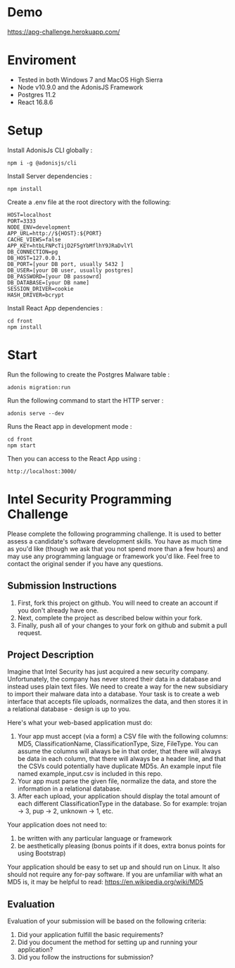 # Demo

https://apg-challenge.herokuapp.com/

# Enviroment
-  Tested in both Windows 7 and MacOS High Sierra 
-  Node v10.9.0 and the AdonisJS Framework
-  Postgres 11.2
-  React 16.8.6

# Setup

Install AdonisJs CLI globally :

    npm i -g @adonisjs/cli

Install Server dependencies :

    npm install
    
Create a .env file at the root directory with the following:

    HOST=localhost
    PORT=3333
    NODE_ENV=development
    APP_URL=http://${HOST}:${PORT}
    CACHE_VIEWS=false
    APP_KEY=htbLFNPcTijD2F5gYbMflhY9JRaDvlYl
    DB_CONNECTION=pg
    DB_HOST=127.0.0.1
    DB_PORT=[your DB port, usually 5432 ] 
    DB_USER=[your DB user, usually postgres]
    DB_PASSWORD=[your DB passowrd]
    DB_DATABASE=[your DB name]
    SESSION_DRIVER=cookie
    HASH_DRIVER=bcrypt

Install React App dependencies :

    cd front
    npm install

# Start

Run the following to create the Postgres Malware table :

    adonis migration:run

Run the following command to start the HTTP server :

    adonis serve --dev

Runs the React app in development mode :

    cd front
    npm start

Then you can access to the React App using :

    http://localhost:3000/


# Intel Security Programming Challenge
Please complete the following programming challenge.  It is used to better assess a candidate's software development skills.   You have as much time as you'd like (though we ask that you not spend more than a few hours) and may use any programming language or framework you'd like.  Feel free to contact the original sender if you have any questions.

## Submission Instructions
1. First, fork this project on github.  You will need to create an account if you don't already have one.
1. Next, complete the project as described below within your fork.
1. Finally, push all of your changes to your fork on github and submit a pull request.

## Project Description
Imagine that Intel Security has just acquired a new security company.  Unfortunately, the company has never stored their data in a database and instead uses plain text files.  We need to create a way for the new subsidiary to import their malware data into a database.  Your task is to create a web interface that accepts file uploads, normalizes the data, and then stores it in a relational database - design is up to you.

Here's what your web-based application must do:

1. Your app must accept (via a form) a CSV file with the following columns: MD5, ClassificationName, ClassificationType, Size, FileType.  You can assume the columns will always be in that order, that there will always be data in each column, that there will always be a header line, and that the CSVs could potentially have duplicate MD5s.  An example input file named example_input.csv is included in this repo.
1. Your app must parse the given file, normalize the data, and store the information in a relational database.
1. After each upload, your application should display the total amount of each different ClassificationType in the database.  So for example: trojan -> 3, pup -> 2, unknown -> 1, etc.

Your application does not need to:

1. be written with any particular language or framework
1. be aesthetically pleasing (bonus points if it does, extra bonus points for using Bootstrap)

Your application should be easy to set up and should run on Linux.  It also should not require any for-pay software.  If you are unfamiliar with what an MD5 is, it may be helpful to read: https://en.wikipedia.org/wiki/MD5

## Evaluation
Evaluation of your submission will be based on the following criteria:

1. Did your application fulfill the basic requirements?
1. Did you document the method for setting up and running your application?
1. Did you follow the instructions for submission?
